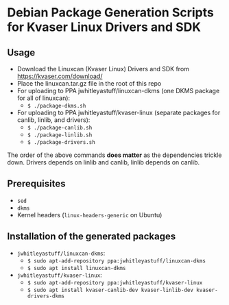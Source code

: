 # Debian Package Generation Scripts for Kvaser Linux Drivers and SDK

## Usage

- Download the Linuxcan (Kvaser Linux) Drivers and SDK from https://kvaser.com/download/
- Place the linuxcan.tar.gz file in the root of this repo
- For uploading to PPA jwhitleyastuff/linuxcan-dkms (one DKMS package for all of linuxcan):
  - `$ ./package-dkms.sh`
- For uploading to PPA jwhitleyastuff/kvaser-linux (separate packages for canlib, linlib, and drivers):
  - `$ ./package-canlib.sh`
  - `$ ./package-linlib.sh`
  - `$ ./package-drivers.sh`

The order of the above commands **does matter** as the dependencies trickle down. Drivers depends on linlib and canlib, linlib depends on canlib.

## Prerequisites

- `sed`
- `dkms`
- Kernel headers (`linux-headers-generic` on Ubuntu)

## Installation of the generated packages

- `jwhitleyastuff/linuxcan-dkms`:
  - `$ sudo apt-add-repository ppa:jwhitleyastuff/linuxcan-dkms`
  - `$ sudo apt install linuxcan-dkms`
- `jwhitleyastuff/kvaser-linux`:
  - `$ sudo apt-add-repository ppa:jwhitleyastuff/kvaser-linux`
  - `$ sudo apt install kvaser-canlib-dev kvaser-linlib-dev kvaser-drivers-dkms`
